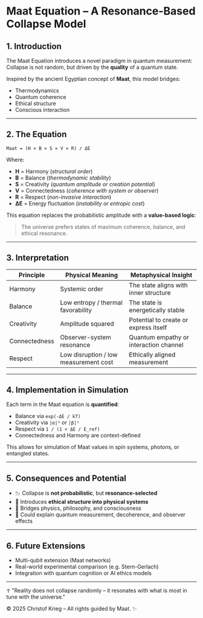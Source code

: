 # Maat Equation – A Resonance-Based Collapse Model

## 1. Introduction

The Maat Equation introduces a novel paradigm in quantum measurement:
Collapse is not random, but driven by the **quality** of a quantum state.

Inspired by the ancient Egyptian concept of **Maat**, this model bridges:

* Thermodynamics
* Quantum coherence
* Ethical structure
* Conscious interaction

---

## 2. The Equation

```
Maat = (H × B × S × V × R) / ΔE
```

Where:

* **H** = Harmony (*structural order*)
* **B** = Balance (*thermodynamic stability*)
* **S** = Creativity (*quantum amplitude or creation potential*)
* **V** = Connectedness (*coherence with system or observer*)
* **R** = Respect (*non-invasive interaction*)
* **ΔE** = Energy fluctuation (*instability or entropic cost*)

This equation replaces the probabilistic amplitude with a **value-based logic**:

> The universe prefers states of maximum coherence, balance, and ethical resonance.

---

## 3. Interpretation

| Principle     | Physical Meaning                      | Metaphysical Insight                   |
| ------------- | ------------------------------------- | -------------------------------------- |
| Harmony       | Systemic order                        | The state aligns with inner structure  |
| Balance       | Low entropy / thermal favorability    | The state is energetically stable      |
| Creativity    | Amplitude squared                     | Potential to create or express itself  |
| Connectedness | Observer-system resonance             | Quantum empathy or interaction channel |
| Respect       | Low disruption / low measurement cost | Ethically aligned measurement          |

---

## 4. Implementation in Simulation

Each term in the Maat equation is **quantified**:

* Balance via `exp(-ΔE / kT)`
* Creativity via `|α|²` or `|β|²`
* Respect via `1 / (1 + ΔE / E_ref)`
* Connectedness and Harmony are context-defined

This allows for simulation of Maat values in spin systems, photons, or entangled states.

---

## 5. Consequences and Potential

* 📉 Collapse is **not probabilistic**, but **resonance-selected**
* 🌌 Introduces **ethical structure into physical systems**
* 🧬 Bridges physics, philosophy, and consciousness
* 🔬 Could explain quantum measurement, decoherence, and observer effects

---

## 6. Future Extensions

* Multi-qubit extension (Maat networks)
* Real-world experimental comparison (e.g. Stern-Gerlach)
* Integration with quantum cognition or AI ethics models

---

☥ "Reality does not collapse randomly – it resonates with what is most in tune with the universe."

© 2025 Christof Krieg – All rights guided by Maat. ✨
